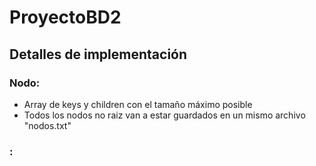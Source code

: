 # ProyectoBD2

## Detalles de implementación

### Nodo: 
- Array de keys y children con el tamaño máximo posible
- Todos los nodos no raiz van a estar guardados en un mismo archivo "nodos.txt"

### :